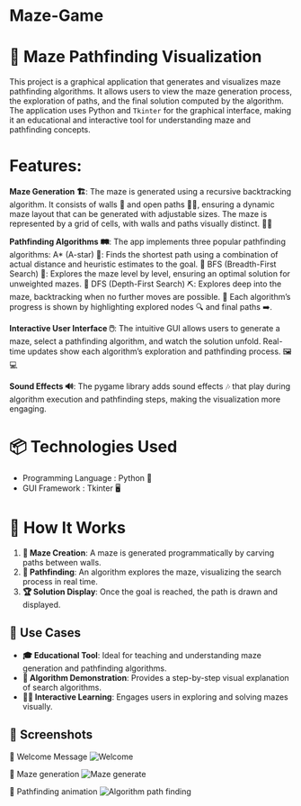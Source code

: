 # Maze-Game

# 🧩 Maze Pathfinding Visualization

This project is a graphical application that generates and visualizes maze pathfinding algorithms. It allows users to view the maze generation process, the exploration of paths, and the final solution computed by the algorithm. The application uses Python and `Tkinter` for the graphical interface, making it an educational and interactive tool for understanding maze and pathfinding concepts.

# Features:
 **Maze Generation 🏗️**:
    The maze is generated using a recursive backtracking algorithm. It consists of walls 🧱 and open paths 🚶‍♂️, ensuring a dynamic maze layout that can be generated with         adjustable sizes. The maze is represented by a grid of cells, with walls and paths visually distinct. 🏢🔲
    
 **Pathfinding Algorithms 🛤️**:
The app implements three popular pathfinding algorithms:
    A* (A-star) 🌟: Finds the shortest path using a combination of actual distance and heuristic estimates to the goal. 🚀
    BFS (Breadth-First Search) 🧭: Explores the maze level by level, ensuring an optimal solution for unweighted mazes. 🌊
    DFS (Depth-First Search) ⛏️: Explores deep into the maze, backtracking when no further moves are possible. 🌳 
Each algorithm’s progress is shown by highlighting             explored nodes 🔍 and final paths ➡️.

    
**Interactive User Interface 🖱️**:
    The intuitive GUI allows users to generate a maze, select a pathfinding algorithm, and watch the solution unfold. Real-time updates show each algorithm’s exploration and     pathfinding process. 🖼️💻
    
**Sound Effects 🔊**:
    The pygame library adds sound effects 🎶 that play during algorithm execution and pathfinding steps, making the visualization more engaging.


# 📦 Technologies Used
- Programming Language : Python 🐍
- GUI Framework : Tkinter 🖥️

# 📖 How It Works
1. **🔨 Maze Creation**: A maze is generated programmatically by carving paths between walls.
2. **🧩 Pathfinding**: An algorithm explores the maze, visualizing the search process in real time.
3. **🏆 Solution Display**: Once the goal is reached, the path is drawn and displayed. 


## 🎯 Use Cases
- **🎓 Educational Tool**: Ideal for teaching and understanding maze generation and pathfinding algorithms.
- **🤖 Algorithm Demonstration**: Provides a step-by-step visual explanation of search algorithms.
- **🧑‍🏫 Interactive Learning**: Engages users in exploring and solving mazes visually.


## 📸 Screenshots
🤝 Welcome Message
![Welcome](https://github.com/user-attachments/assets/5b9c3bdf-a3c5-44d9-aba5-ebe6dc67a85d)

🧭 Maze generation
![Maze generate](https://github.com/user-attachments/assets/c9f8c63a-092e-48f0-b3b8-57aedc8d625c)

🔄 Pathfinding animation
![Algorithm path finding](https://github.com/user-attachments/assets/28180375-6d31-4c01-abab-2ffcb0d7f3b8)
